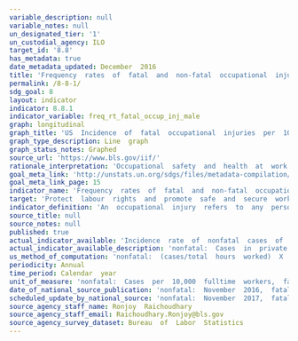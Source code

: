 ```yaml
---
variable_description: null
variable_notes: null
un_designated_tier: '1'
un_custodial_agency: ILO
target_id: '8.8'
has_metadata: true
date_metadata_updated: December  2016
title: 'Frequency  rates  of  fatal  and  non-fatal  occupational  injuries,  by  sex  and  migrant  status'
permalink: /8-8-1/
sdg_goal: 8
layout: indicator
indicator: 8.8.1
indicator_variable: freq_rt_fatal_occup_inj_male
graph: longitudinal
graph_title: 'US  Incidence  of  fatal  occupational  injuries  per  100,000  male  fulltime  workers'
graph_type_description: Line  graph
graph_status_notes: Graphed
source_url: 'https://www.bls.gov/iif/'  
rationale_interpretation: 'Occupational  safety  and  health  at  work  are  vital  components  of  decent  work.  The  frequency  rates  of  fatal  and  non-fatal  occupational  injuries  and  the  time  lost  due  to  occupational  injuries  provide  an  indication  of  the  extent  to  which  workers  are  protected  from  work-related  hazards  and  risks,  and  present  information  that  is  essential  for  planning  preventive  measures.  Possible  under-reporting  of  occupational  injuries  should  be  kept  in  mind  when  interpreting  the  data,  and  proper  systems  should  be  put  in  place  to  ensure  the  best  reporting  and  data  quality.'
goal_meta_link: 'http://unstats.un.org/sdgs/files/metadata-compilation/Metadata-Goal-8.pdf'
goal_meta_link_page: 15
indicator_name: 'Frequency  rates  of  fatal  and  non-fatal  occupational  injuries,  by  sex  and  migrant  status'
target: 'Protect  labour  rights  and  promote  safe  and  secure  working  environments  for  all  workers,  including  migrant  workers,  in  particular  women  migrants,  and  those  in  precarious  employment.'
indicator_definition: 'An  occupational  injury  refers  to  any  personal  injury,  disease  or  death  resulting  from  an  occupational  accident,  which  is  an  unexpected  and  unplanned  occurrence,  including  acts  of  violence,  arising  out  of  or  in  connection  w'
source_title: null
source_notes: null
published: true
actual_indicator_available: 'Incidence  rate  of  nonfatal  cases  of  injuries  and  illnesses  involving  days  away  from  work  by  sex,  Incidence  rate  of  fatal  occupational  injuries  by  sex'
actual_indicator_available_description: 'nonfatal:  Cases  in  private  industry,  state,  and  local  government  fatal:  Cases  in  private  industry  and  federal,  state,  and  local  government'
us_method_of_computation: 'nonfatal:  (cases/total  hours  worked)  X  20,000,000  fatal:  (cases/total  hours)  X  200,000,000'
periodicity: Annual
time_period: Calendar  year
unit_of_measure: 'nonfatal:  Cases  per  10,000  fulltime  workers,  fatal:  Cases  per  100,000  fulltime  workers'
date_of_national_source_publication: 'nonfatal:  November  2016,  fatal:  December  2016'
scheduled_update_by_national_source: 'nonfatal:  November  2017,  fatal:  December  2017'
source_agency_staff_name: Ronjoy  Raichoudhary
source_agency_staff_email: Raichoudhary.Ronjoy@bls.gov
source_agency_survey_dataset: Bureau  of  Labor  Statistics
---
```

